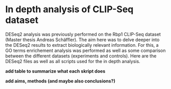 # In depth analysis of CLIP-Seq dataset

DESeq2 analysis was previously performed on the Rbp1 CLIP-Seq dataset (Master thesis Andreas Schäffler). The aim here was to delve deeper into the DESeq2 results to extract biologically relevant information. For this, a GO terms enrichement analysis was performed as well as some comparison between the different datasets (experiments and controls).
Here are the DESeq2 files as well as all scripts used for the in depth analysis.

**add table to summarize what each skript does**

**add aims, methods (and maybe also conclusions?)**